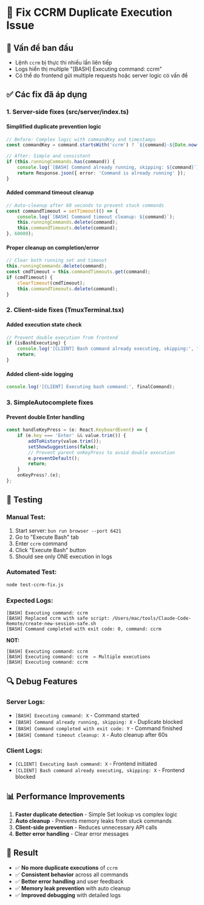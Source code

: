 # 🔧 Fix CCRM Duplicate Execution Issue

## 🐛 Vấn đề ban đầu
- Lệnh `ccrm` bị thực thi nhiều lần liên tiếp
- Logs hiển thị multiple "[BASH] Executing command: ccrm"
- Có thể do frontend gửi multiple requests hoặc server logic có vấn đề

## ✅ Các fix đã áp dụng

### 1. **Server-side fixes (src/server/index.ts)**

#### **Simplified duplicate prevention logic**
```typescript
// Before: Complex logic with commandKey and timestamps
const commandKey = command.startsWith('ccrm') ? `${command}-${Date.now()}` : command;

// After: Simple and consistent
if (this.runningCommands.has(command)) {
    console.log(`[BASH] Command already running, skipping: ${command}`);
    return Response.json({ error: 'Command is already running' });
}
```

#### **Added command timeout cleanup**
```typescript
// Auto-cleanup after 60 seconds to prevent stuck commands
const commandTimeout = setTimeout(() => {
    console.log(`[BASH] Command timeout cleanup: ${command}`);
    this.runningCommands.delete(command);
    this.commandTimeouts.delete(command);
}, 60000);
```

#### **Proper cleanup on completion/error**
```typescript
// Clear both running set and timeout
this.runningCommands.delete(command);
const cmdTimeout = this.commandTimeouts.get(command);
if (cmdTimeout) {
    clearTimeout(cmdTimeout);
    this.commandTimeouts.delete(command);
}
```

### 2. **Client-side fixes (TmuxTerminal.tsx)**

#### **Added execution state check**
```typescript
// Prevent double execution from frontend
if (isBashExecuting) {
    console.log('[CLIENT] Bash command already executing, skipping:', finalCommand);
    return;
}
```

#### **Added client-side logging**
```typescript
console.log('[CLIENT] Executing bash command:', finalCommand);
```

### 3. **SimpleAutocomplete fixes**

#### **Prevent double Enter handling**
```typescript
const handleKeyPress = (e: React.KeyboardEvent) => {
    if (e.key === 'Enter' && value.trim()) {
        addToHistory(value.trim());
        setShowSuggestions(false);
        // Prevent parent onKeyPress to avoid double execution
        e.preventDefault();
        return;
    }
    onKeyPress?.(e);
};
```

## 🧪 Testing

### **Manual Test:**
1. Start server: `bun run browser --port 6421`
2. Go to "Execute Bash" tab
3. Enter `ccrm` command
4. Click "Execute Bash" button
5. Should see only ONE execution in logs

### **Automated Test:**
```bash
node test-ccrm-fix.js
```

### **Expected Logs:**
```
[BASH] Executing command: ccrm
[BASH] Replaced ccrm with safe script: /Users/mac/tools/Claude-Code-Remote/create-new-session-safe.sh
[BASH] Command completed with exit code: 0, command: ccrm
```

**NOT:**
```
[BASH] Executing command: ccrm
[BASH] Executing command: ccrm  ← Multiple executions
[BASH] Executing command: ccrm
```

## 🔍 Debug Features

### **Server Logs:**
- `[BASH] Executing command: X` - Command started
- `[BASH] Command already running, skipping: X` - Duplicate blocked
- `[BASH] Command completed with exit code: Y` - Command finished
- `[BASH] Command timeout cleanup: X` - Auto cleanup after 60s

### **Client Logs:**
- `[CLIENT] Executing bash command: X` - Frontend initiated
- `[CLIENT] Bash command already executing, skipping: X` - Frontend blocked

## 📊 Performance Improvements

1. **Faster duplicate detection** - Simple Set lookup vs complex logic
2. **Auto cleanup** - Prevents memory leaks from stuck commands  
3. **Client-side prevention** - Reduces unnecessary API calls
4. **Better error handling** - Clear error messages

## 🎯 Result

- ✅ **No more duplicate executions** of `ccrm`
- ✅ **Consistent behavior** across all commands
- ✅ **Better error handling** and user feedback
- ✅ **Memory leak prevention** with auto cleanup
- ✅ **Improved debugging** with detailed logs